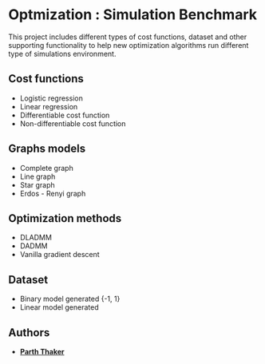 # Optmization : Simulation Benchmark

This project includes different types of cost functions, dataset and other supporting
functionality to help new optimization algorithms run different type of simulations environment.

## Cost functions
* Logistic regression
* Linear regression
* Differentiable cost function
* Non-differentiable cost function

## Graphs models
* Complete graph
* Line graph
* Star graph
* Erdos - Renyi graph

## Optimization methods
* DLADMM
* DADMM
* Vanilla gradient descent

## Dataset
* Binary model generated {-1, 1}
* Linear model generated

## Authors

* **[Parth Thaker](https://parththaker.github.io/)**

